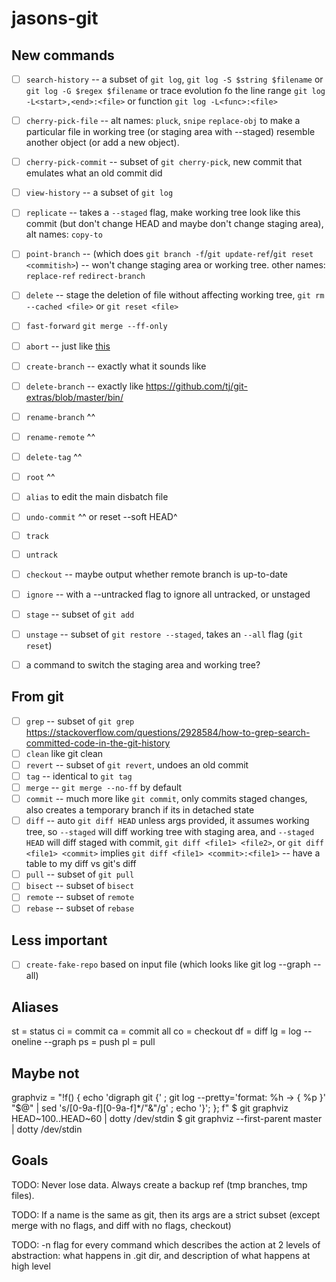 # jasons-git

## New commands

* [ ] `search-history` -- a subset of `git log`, `git log -S $string $filename` or `git log -G $regex $filename` or trace evolution fo the line range `git log -L<start>,<end>:<file>` or function `git log -L<func>:<file>`
* [ ] `cherry-pick-file` -- alt names: `pluck`, `snipe` `replace-obj` to make a particular file in working tree (or staging area with --staged) resemble another object (or add a new object).
* [ ] `cherry-pick-commit` -- subset of `git cherry-pick`, new commit that emulates what an old commit did
* [ ] `view-history` -- a subset of `git log`
* [ ] `replicate` -- takes a `--staged` flag, make working tree look like this commit (but don't change HEAD and maybe don't change staging area), alt names: `copy-to`
* [ ] `point-branch` -- (which does `git branch -f`/`git update-ref`/`git reset <commitish>`) -- won't change staging area or working tree. other names: `replace-ref` `redirect-branch` 
* [ ] `delete` -- stage the deletion of file without affecting working tree, `git rm --cached <file>` or `git reset <file>`
* [ ] `fast-forward` `git merge --ff-only`
* [ ] `abort` -- just like [this](https://github.com/tj/git-extras/blob/master/bin/git-abort)
* [ ] `create-branch` -- exactly what it sounds like
* [ ] `delete-branch` -- exactly like https://github.com/tj/git-extras/blob/master/bin/
* [ ] `rename-branch` ^^
* [ ] `rename-remote` ^^
* [ ] `delete-tag` ^^
* [ ] `root` ^^
* [ ] `alias` to edit the main disbatch file
* [ ] `undo-commit` ^^ or reset --soft HEAD^
* [ ] `track`
* [ ] `untrack`
* [ ] `checkout` -- maybe output whether remote branch is up-to-date
* [ ] `ignore` -- with a --untracked flag to ignore all untracked, or unstaged

* [ ] `stage` -- subset of `git add`
* [ ] `unstage` -- subset of `git restore --staged`, takes an `--all` flag (`git reset`)
* [ ] a command to switch the staging area and working tree?

## From git

* [ ] `grep` -- subset of `git grep` https://stackoverflow.com/questions/2928584/how-to-grep-search-committed-code-in-the-git-history
* [ ] `clean` like git clean
* [ ] `revert` -- subset of `git revert`, undoes an old commit
* [ ] `tag` -- identical to `git tag`
* [ ] `merge` -- `git merge --no-ff` by default
* [ ] `commit` -- much more like `git commit`, only commits staged changes, also creates a temporary branch if its in detached state
* [ ] `diff` -- auto `git diff HEAD` unless args provided, it assumes working tree, so `--staged` will diff working tree with staging area, and `--staged HEAD` will diff staged with commit, `git diff <file1> <file2>`, or `git diff <file1> <commit>` implies `git diff <file1> <commit>:<file1>` -- have a table to my diff vs git's diff
* [ ] `pull` -- subset of `git pull`
* [ ] `bisect` -- subset of `bisect`
* [ ] `remote` -- subset of `remote`
* [ ] `rebase` -- subset of `rebase`

## Less important

* [ ] `create-fake-repo` based on input file (which looks like git log --graph --all)

## Aliases

st = status
ci = commit
ca = commit all
co = checkout
df = diff
lg = log --oneline --graph
ps = push
pl = pull

## Maybe not

graphviz = "!f() { echo 'digraph git {' ; git log --pretty='format:  %h -> { %p }' \"$@\" | sed 's/[0-9a-f][0-9a-f]*/\"&\"/g' ; echo '}'; }; f"
$ git graphviz HEAD~100..HEAD~60 | dotty /dev/stdin
$ git graphviz --first-parent master | dotty /dev/stdin

## Goals

TODO: Never lose data. Always create a backup ref (tmp branches, tmp files).

TODO: If a name is the same as git, then its args are a strict subset (except merge with no flags, and diff with no flags, checkout)

TODO: -n flag for every command which describes the action at 2 levels of abstraction: what happens in .git dir, and description of what happens at high level

